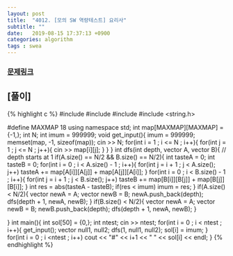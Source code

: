 ```yaml
---
layout: post
title:  "4012. [모의 SW 역량테스트] 요리사"
subtitle: ""
date:   2019-08-15 17:37:13 +0900
categories: algorithm
tags : swea
---
```

### [문제링크]({{"https://swexpertacademy.com/main/code/problem/problemDetail.do?contestProbId=AWIeUtVakTMDFAVH"}})


## [풀이]

{% highlight c %}
#include <iostream>
#include <vector>
#include <utility>
#include <string.h>

#define MAXMAP 18
using namespace std;
int map[MAXMAP][MAXMAP] = {-1,};
int N;
int imum = 999999;
void get_input(){
	imum = 999999;
	memset(map, -1, sizeof(map));
	cin >> N;
	for(int i = 1 ; i <= N ; i++){
		for(int j = 1 ; j <= N ; j++){
			cin >> map[i][j];
		}
	}
}
int dfs(int depth, vector<int> A, vector<int> B){ // depth starts at 1
	if(A.size() == N/2 && B.size() == N/2){
		int tasteA = 0;
		int tasteB = 0;
		for(int i = 0 ; i < A.size() - 1 ; i++){
			for(int j = i + 1 ; j < A.size(); j++)
				tasteA += map[A[i]][A[j]] + map[A[j]][A[i]];
		}
		for(int i = 0 ; i < B.size() - 1 ; i++){
			for(int j = i + 1 ; j < B.size(); j++)
				tasteB += map[B[i]][B[j]] + map[B[j]][B[i]];
		}
		int res = abs(tasteA - tasteB);
		if(res < imum) imum = res;
	}
	if(A.size() < N/2){
		vector<int> newA = A;
		vector<int> newB = B;
		newA.push_back(depth);
		dfs(depth + 1, newA, newB);
	}
	if(B.size() < N/2){
		vector<int> newA = A;
		vector<int> newB = B;
		newB.push_back(depth);
		dfs(depth + 1, newA, newB);
	}

}
int main(){
	int sol[50] = {0,};
	int ntest;
	cin >> ntest;
	for(int i = 0 ; i < ntest ; i++){
		get_input();
		vector<int> null1, null2;
		dfs(1, null1, null2);
		sol[i] = imum;
	}
	for(int i = 0 ; i <ntest ; i++)
		cout << "#" << i+1 << " " << sol[i] << endl;
}
{% endhighlight %}